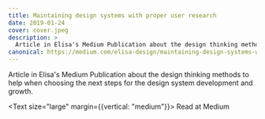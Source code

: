 ```yaml
---
title: Maintaining design systems with proper user research
date: 2019-01-24
cover: cover.jpeg
description: >
  Article in Elisa's Medium Publication about the design thinking methods to help when choosing the next steps for the design system development and growth.
canonical: https://medium.com/elisa-design/maintaining-design-systems-with-user-research-3ba5feafc336
---
```


<div data-excerpt>

Article in Elisa's Medium Publication about the design thinking methods to help when choosing the next steps for the design system development and growth.

</div>

<Text size="large" margin={{vertical: "medium"}}>
Read at <Link to="https://medium.com/elisa-design/maintaining-design-systems-with-user-research-3ba5feafc336">Medium </Link>
</Text>
